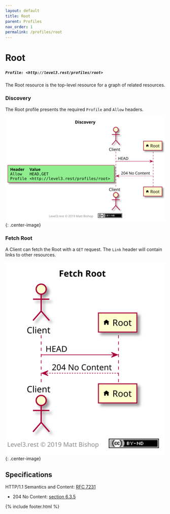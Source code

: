 ```yaml
---
layout: default
title: Root
parent: Profiles
nav_order: 1
permalink: /profiles/root
---
```

# Root

##### `Profile: <http://level3.rest/profiles/root>`

The Root resource is the top-level resource for a graph of related resources. 

### Discovery

The Root profile presents the required `Profile` and `Allow` headers.

![](root/discovery.svg){: .center-image}

### Fetch Root

A Client can fetch the Root with a `GET` request. The `Link` header will contain links to other resources.

![](root/fetch.svg){: .center-image}

## Specifications

HTTP/1.1 Semantics and Content: [RFC 7231](https://tools.ietf.org/html/rfc7231)

- 204 No Content:  [section 6.3.5](https://tools.ietf.org/html/rfc7231#section-6.3.5)

{% include footer.html %}